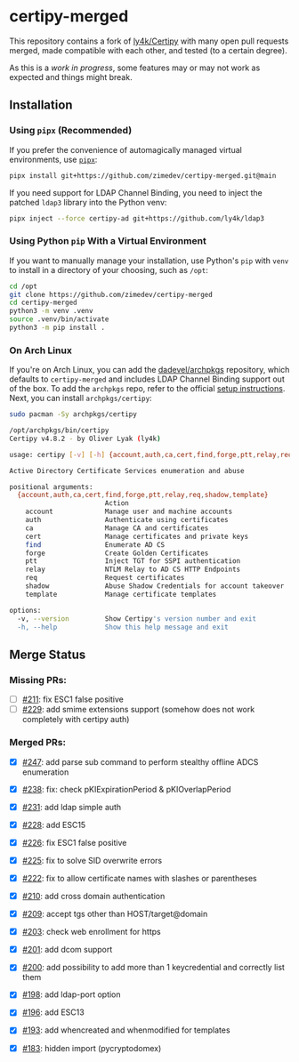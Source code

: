 # certipy-merged

This repository contains a fork of [ly4k/Certipy](https://github.com/ly4k/Certipy) with many open pull requests merged, made compatible with each other, and tested (to a certain degree).

As this is a _work in progress_, some features may or may not work as expected and things might break.

## Installation

### Using `pipx` (Recommended)

If you prefer the convenience of automagically managed virtual environments, use [`pipx`](https://github.com/pypa/pipx):

```bash
pipx install git+https://github.com/zimedev/certipy-merged.git@main
```

If you need support for LDAP Channel Binding, you need to inject the patched `ldap3` library into the Python venv:

```bash
pipx inject --force certipy-ad git+https://github.com/ly4k/ldap3
```

### Using Python `pip` With a Virtual Environment

If you want to manually manage your installation, use Python's `pip` with `venv` to install in a directory of your choosing, such as `/opt`:

```bash
cd /opt
git clone https://github.com/zimedev/certipy-merged
cd certipy-merged
python3 -m venv .venv
source .venv/bin/activate
python3 -m pip install .
```

### On Arch Linux

If you're on Arch Linux, you can add the [dadevel/archpkgs](https://github.com/dadevel/archpkgs) repository, which defaults to `certipy-merged` and includes LDAP Channel Binding support out of the box.
To add the `archpkgs` repo, refer to the official [setup instructions](https://github.com/dadevel/archpkgs?tab=readme-ov-file#setup).
Next, you can install `archpkgs/certipy`:

```bash
sudo pacman -Sy archpkgs/certipy
```

```bash
/opt/archpkgs/bin/certipy                                                     
Certipy v4.8.2 - by Oliver Lyak (ly4k)

usage: certipy [-v] [-h] {account,auth,ca,cert,find,forge,ptt,relay,req,shadow,template} ...

Active Directory Certificate Services enumeration and abuse

positional arguments:
  {account,auth,ca,cert,find,forge,ptt,relay,req,shadow,template}
                        Action
    account             Manage user and machine accounts
    auth                Authenticate using certificates
    ca                  Manage CA and certificates
    cert                Manage certificates and private keys
    find                Enumerate AD CS
    forge               Create Golden Certificates
    ptt                 Inject TGT for SSPI authentication
    relay               NTLM Relay to AD CS HTTP Endpoints
    req                 Request certificates
    shadow              Abuse Shadow Credentials for account takeover
    template            Manage certificate templates

options:
  -v, --version         Show Certipy's version number and exit
  -h, --help            Show this help message and exit
```

## Merge Status

### Missing PRs:

- [ ] [#211](https://github.com/ly4k/Certipy/pull/211): fix ESC1 false positive
- [ ] [#229](https://github.com/ly4k/Certipy/pull/229): add smime extensions support (somehow does not work completely with certipy auth)

### Merged PRs:

- [X] [#247](https://github.com/ly4k/Certipy/pull/247): add parse sub command to perform stealthy offline ADCS enumeration
- [X] [#238](https://github.com/ly4k/Certipy/pull/238): fix: check pKIExpirationPeriod & pKIOverlapPeriod
- [X] [#231](https://github.com/ly4k/Certipy/pull/231): add ldap simple auth
- [X] [#228](https://github.com/ly4k/Certipy/pull/228): add ESC15
- [X] [#226](https://github.com/ly4k/Certipy/pull/226): fix ESC1 false positive
- [X] [#225](https://github.com/ly4k/Certipy/pull/225): fix to solve SID overwrite errors
- [X] [#222](https://github.com/ly4k/Certipy/pull/222): fix to allow certificate names with slashes or parentheses
- [X] [#210](https://github.com/ly4k/Certipy/pull/210): add cross domain authentication
- [X] [#209](https://github.com/ly4k/Certipy/pull/209): accept tgs other than HOST/target@domain
- [X] [#203](https://github.com/ly4k/Certipy/pull/203): check web enrollment for https
- [X] [#201](https://github.com/ly4k/Certipy/pull/201): add dcom support
- [X] [#200](https://github.com/ly4k/Certipy/pull/200): add possibility to add more than 1 keycredential and correctly list them
- [X] [#198](https://github.com/ly4k/Certipy/pull/198): add ldap-port option
- [X] [#196](https://github.com/ly4k/Certipy/pull/196): add ESC13
- [X] [#193](https://github.com/ly4k/Certipy/pull/193): add whencreated and whenmodified for templates
- [X] [#183](https://github.com/ly4k/Certipy/pull/183): hidden import (pycryptodomex)

